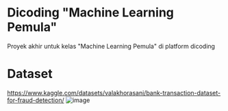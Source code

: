 # Dicoding "Machine Learning Pemula"
Proyek akhir untuk kelas "Machine Learning Pemula" di platform dicoding

# Dataset
https://www.kaggle.com/datasets/valakhorasani/bank-transaction-dataset-for-fraud-detection/
![image](https://github.com/user-attachments/assets/ac827a32-076d-450e-8b25-4d92ad0a880b)

